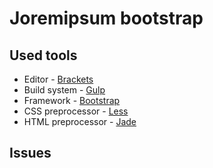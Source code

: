 # Joremipsum bootstrap

## Used tools

* Editor - [Brackets](http://brackets.io/)
* Build system - [Gulp](http://gulpjs.com/)
* Framework - [Bootstrap](http://getbootstrap.com/)
* CSS preprocessor - [Less](http://lesscss.org/)
* HTML preprocessor - [Jade](http://jade-lang.com/)

## Issues